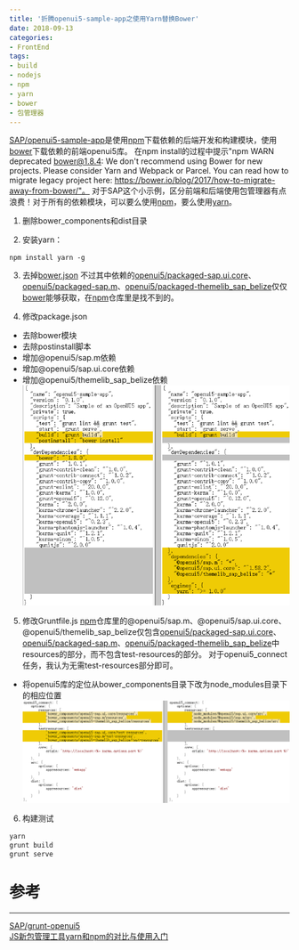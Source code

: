 ```yaml
---
title: '折腾openui5-sample-app之使用Yarn替换Bower'
date: 2018-09-13
categories: 
- FrontEnd
tags: 
- build
- nodejs
- npm
- yarn
- bower
- 包管理器
---
```


[SAP/openui5-sample-app](https://github.com/SAP/openui5-sample-app)是使用[npm](https://www.npmjs.com/)下载依赖的后端开发和构建模块，使用[bower](https://bower.io/)下载依赖的前端openui5库。
在npm install的过程中提示"npm WARN deprecated bower@1.8.4: We don't recommend using Bower for new projects. Please consider Yarn and Webpack or Parcel. You can read how to migrate legacy project here: https://bower.io/blog/2017/how-to-migrate-away-from-bower/"。
对于SAP这个小示例，区分前端和后端使用包管理器有点浪费！对于所有的依赖模块，可以要么使用[npm](https://www.npmjs.com/)，要么使用[yarn](https://yarnpkg.com/en/)。

1. 删除bower_components和dist目录

2. 安装yarn：
```
npm install yarn -g
```

3. 去掉[bower.json](https://github.com/SAP/openui5-sample-app/blob/master/bower.json)
不过其中依赖的[openui5/packaged-sap.ui.core](https://github.com/openui5/packaged-sap.ui.core)、[openui5/packaged-sap.m](https://github.com/openui5/packaged-sap.m)、[openui5/packaged-themelib_sap_belize](https://github.com/openui5/packaged-themelib_sap_belize)仅仅[bower](https://bower.io/)能够获取，在[npm](https://www.npmjs.com/)仓库里是找不到的。

4. 修改package.json
- 去除bower模块
- 去除postinstall脚本
- 增加@openui5/sap.m依赖
- 增加@openui5/sap.ui.core依赖
- 增加@openui5/themelib_sap_belize依赖
![package.json改动](/images/2018/09/openui5-sample-app-yarn-package.png)

5. 修改Gruntfile.js
[npm](https://www.npmjs.com/)仓库里的@openui5/sap.m、@openui5/sap.ui.core、@openui5/themelib_sap_belize仅包含[openui5/packaged-sap.ui.core](https://github.com/openui5/packaged-sap.ui.core)、[openui5/packaged-sap.m](https://github.com/openui5/packaged-sap.m)、[openui5/packaged-themelib_sap_belize](https://github.com/openui5/packaged-themelib_sap_belize)中resources的部分，而不包含test-resources的部分。
对于openui5_connect任务，我认为无需test-resources部分即可。
- 将openui5库的定位从bower_components目录下改为node_modules目录下的相应位置
![Gruntfile.js改动](/images/2018/09/openui5-sample-app-yarn-gruntfile.png)

6. 构建测试
```
yarn
grunt build
grunt serve
```

# 参考
-----
[SAP/grunt-openui5](https://github.com/SAP/grunt-openui5)  
[JS新包管理工具yarn和npm的对比与使用入门](https://www.jb51.net/article/99536.htm)  
